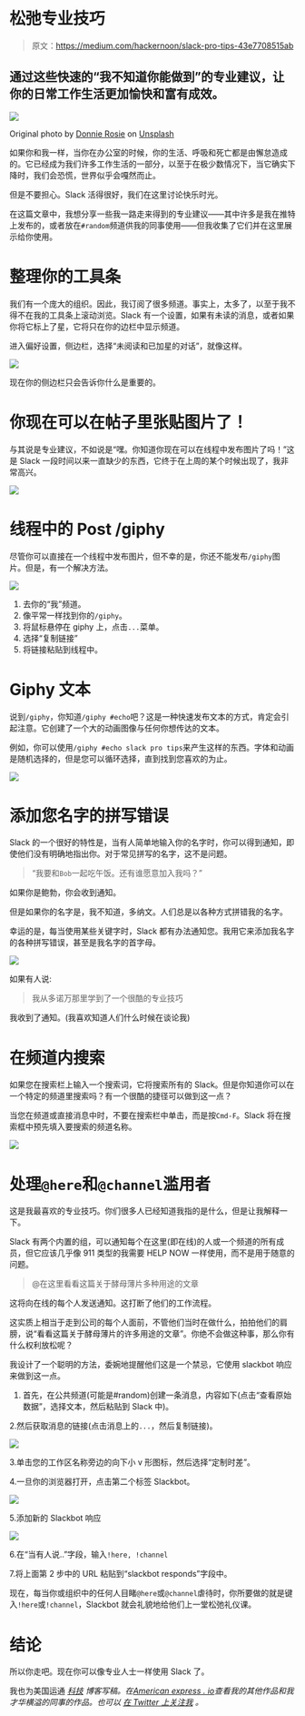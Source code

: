 # 松弛专业技巧

> 原文：<https://medium.com/hackernoon/slack-pro-tips-43e7708515ab>

## 通过这些快速的“我不知道你能做到”的专业建议，让你的日常工作生活更加愉快和富有成效。

![](img/af262aee8409f4d0b31acb0e651a3dd8.png)

Original photo by [Donnie Rosie](https://unsplash.com/photos/taO2fC7sxDU?utm_source=unsplash&utm_medium=referral&utm_content=creditCopyText) on [Unsplash](https://unsplash.com/search/photos/brick-wall?utm_source=unsplash&utm_medium=referral&utm_content=creditCopyText)

如果你和我一样，当你在办公室的时候，你的生活、呼吸和死亡都是由懈怠造成的。它已经成为我们许多工作生活的一部分，以至于在极少数情况下，当它确实下降时，我们会恐慌，世界似乎会嘎然而止。

但是不要担心。Slack 活得很好，我们在这里讨论快乐时光。

在这篇文章中，我想分享一些我一路走来得到的专业建议——其中许多是我在推特上发布的，或者放在`#random`频道供我的同事使用——但我收集了它们并在这里展示给你使用。

# 整理你的工具条

我们有一个庞大的组织。因此，我订阅了很多频道。事实上，太多了，以至于我不得不在我的工具条上滚动浏览。Slack 有一个设置，如果有未读的消息，或者如果你将它标上了星，它将只在你的边栏中显示频道。

进入偏好设置，侧边栏，选择“未阅读和已加星的对话”，就像这样。

![](img/8b995d6162dc04b5bc79e3b1e99c7413.png)

现在你的侧边栏只会告诉你什么是重要的。

# 你现在可以在帖子里张贴图片了！

与其说是专业建议，不如说是“嘿。你知道你现在可以在线程中发布图片了吗！”这是 Slack 一段时间以来一直缺少的东西，它终于在上周的某个时候出现了，我非常高兴。

![](img/505f577b2800791b8bf2d34a7964910d.png)

# 线程中的 Post /giphy

尽管你可以直接在一个线程中发布图片，但不幸的是，你还不能发布`/giphy`图片。但是，有一个解决方法。

![](img/048810ef0c8d1eb7fc3035c32b02cd71.png)

1.  去你的“我”频道。
2.  像平常一样找到你的`/giphy`。
3.  将鼠标悬停在 giphy 上，点击`...`菜单。
4.  选择“复制链接”
5.  将链接粘贴到线程中。

# Giphy 文本

说到`/giphy`，你知道`/giphy #echo`吧？这是一种快速发布文本的方式，肯定会引起注意。它创建了一个大的动画图像与任何你想传达的文本。

例如，你可以使用`/giphy #echo slack pro tips`来产生这样的东西。字体和动画是随机选择的，但是您可以循环选择，直到找到您喜欢的为止。

![](img/b35b0255fb20510f680363da2b1def86.png)

# 添加您名字的拼写错误

Slack 的一个很好的特性是，当有人简单地输入你的名字时，你可以得到通知，即使他们没有明确地指出你。对于常见拼写的名字，这不是问题。

> “我要和`Bob`一起吃午饭。还有谁愿意加入我吗？”

如果你是鲍勃，你会收到通知。

但是如果你的名字是，我不知道，多纳文。人们总是以各种方式拼错我的名字。

幸运的是，每当使用某些关键字时，Slack 都有办法通知您。我用它来添加我名字的各种拼写错误，甚至是我名字的首字母。

![](img/b15fa64507aeda56ccda6ee87b2a313b.png)

如果有人说:

> 我从多诺万那里学到了一个很酷的专业技巧

我收到了通知。(我喜欢知道人们什么时候在谈论我)

# 在频道内搜索

如果您在搜索栏上输入一个搜索词，它将搜索所有的 Slack。但是你知道你可以在一个特定的频道里搜索吗？有一个很酷的捷径可以做到这一点？

当您在频道或直接消息中时，不要在搜索栏中单击，而是按`Cmd-F`。Slack 将在搜索框中预先填入要搜索的频道名称。

![](img/88b6bde0bc6908d562d56f9477ba592e.png)

# 处理`@here`和`@channel`滥用者

这是我最喜欢的专业技巧。你们很多人已经知道我指的是什么，但是让我解释一下。

Slack 有两个内置的组，可以通知每个在这里(即在线)的人或一个频道的所有成员，但它应该几乎像 911 类型的我需要 HELP NOW 一样使用，而不是用于随意的问题。

> @在这里看看这篇关于酵母薄片多种用途的文章

这将向在线的每个人发送通知。这打断了他们的工作流程。

这实质上相当于走到公司的每个人面前，不管他们当时在做什么，拍拍他们的肩膀，说“看看这篇关于酵母薄片的许多用途的文章”。你绝不会做这种事，那么你有什么权利放松呢？

我设计了一个聪明的方法，委婉地提醒他们这是一个禁忌，它使用 slackbot 响应来做到这一点。

1.  首先，在公共频道(可能是#random)创建一条消息，内容如下(点击“查看原始数据”，选择文本，然后粘贴到 Slack 中)。

2.然后获取消息的链接(点击消息上的`...`，然后复制链接)。

![](img/048810ef0c8d1eb7fc3035c32b02cd71.png)

3.单击您的工作区名称旁边的向下小 v 形图标，然后选择“定制时差”。

4.一旦你的浏览器打开，点击第二个标签 Slackbot。

![](img/cd7f48e59abb0ee9ae57afdff68a9b83.png)

5.添加新的 Slackbot 响应

![](img/85695f3176bcdb55487ad826f756ede5.png)

6.在“当有人说..”字段，输入`!here, !channel`

7.将上面第 2 步中的 URL 粘贴到“slackbot responds”字段中。

现在，每当你或组织中的任何人目睹`@here`或`@channel`虐待时，你所要做的就是键入`!here`或`!channel`，Slackbot 就会礼貌地给他们上一堂松弛礼仪课。

# 结论

所以你走吧。现在你可以像专业人士一样使用 Slack 了。

我也为美国运通 [*科技*](https://hackernoon.com/tagged/technology) *博客写稿。在*[*American express . io*](http://americanexpress.io/)*查看我的其他作品和我才华横溢的同事的作品。也可以* [*在 Twitter 上关注我*](https://twitter.com/donavon) *。*